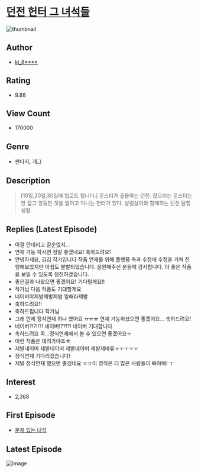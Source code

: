 # [던전 헌터 그 녀석들](https://comic.naver.com/bestChallenge/list?titleId=790963)
![thumbnail](https://image-comic.pstatic.net/user_contents_data/challenge_comic/2022/02/20/352026/thumbnail_202x1645f71d615_ca45_4e38_b2e2_b07e1fe5ca99_00002456.JPEG)

## Author
- [kj_8****](https://comic.naver.com/artistTitle?id=352026)

## Rating
- 9.88

## View Count
- 170000

## Genre
- 판타지, 개그

## Description
> [10일,20일,30일에 업로드 됩니다.] 몬스터가 출몰하는 던전. 잡으라는 몬스터는 안 잡고 엉뚱한 짓을 벌이고 다니는 헌터가 있다. 살림살이와 함께하는 던전 탐험 생활.

## Replies (Latest Episode)
- 이걸 안데리고 갈순없지...
- 연재 가능 하시면 정말 좋겠네요! 축하드려요!
- 안녕하세요, 김김 작가입니다.작품 연재를 위해 플랫폼 측과 수정에 수정을 거쳐 진행해보았지만 아쉽도 불발되었습니다. 응원해주신 분들께 감사합니다. 더 좋은 작품을 보일 수 있도록 정진하겠습니다.
- 좋은결과 나왔으면 좋겠어요! 기다릴게요!!
- 작가님 다음 작품도 기대할게요
- 네이버야제발제발제발 일해라제발
- 축하드려요!!
- 축하드립니다 작가님
- 그래 언제 정식연재 하나 했어요 ㅠㅠㅠ 연재 가능하셨으면 좋겠어요... 축하드려요!
- 네이버?!?!!?! 네이버!??!?! 네이버 기대합니다
- 축하드려요 꼭...정식연재에서 볼 수 있으면 좋겠어요ㅜ
- 이런 작품은 데려가야죠☆
- 제발네이버 제발네이버 제발네이버 제발제바류ㅠㅜㅜㅜㅜ
- 정식연재 기다리겠습니다!
- 제발 정식연재 했으면 좋겠네요 ㅠㅠ이 명작은 더 많은 사람들이 봐야해! ㅜ

## Interest
- 2,368

## First Episode
- [문제 있는 녀석](https://comic.naver.com/bestChallenge/detail?titleId=790963&no=1)

## Latest Episode
![image](https://image-comic.pstatic.net/user_contents_data/challenge_comic/2022/08/10/352026/upload_3918472959104213859.jpeg)
